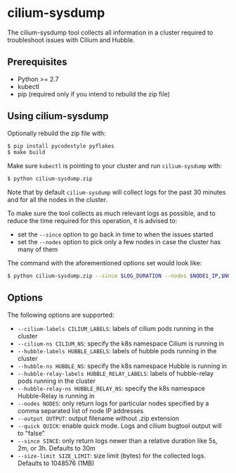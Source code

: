 # cilium-sysdump

The cilium-sysdump tool collects all information in a cluster required to troubleshoot issues with Cilium and Hubble.

## Prerequisites
- Python >= 2.7
- kubectl
- pip (required only if you intend to rebuild the zip file)

## Using cilium-sysdump

Optionally rebuild the zip file with:

```sh
$ pip install pycodestyle pyflakes
$ make build
```

Make sure `kubectl` is pointing to your cluster and run `cilium-sysdump` with:

```sh
$ python cilium-sysdump.zip
```

Note that by default `cilium-sysdump` will collect logs for the past 30 minutes
and for all the nodes in the cluster.

To make sure the tool collects as much relevant logs as possible, and to reduce
the time required for this operation, it is advised to:

* set the `--since` option to go back in time to when the issues started
* set the `--nodes` option to pick only a few nodes in case the cluster has many of them

The command with the aforementioned options set would look like:

```sh
$ python cilium-sysdump.zip --since $LOG_DURATION --nodes $NODE1_IP,$NODE2_IP
```

## Options
The following options are supported:

- `--cilium-labels CILIUM_LABELS`: labels of cilium pods running in the cluster
- `--cilium-ns CILIUM_NS`: specify the k8s namespace Cilium is running in
- `--hubble-labels HUBBLE_LABELS`: labels of hubble pods running in the cluster
- `--hubble-ns HUBBLE_NS`: specify the k8s namespace Hubble is running in
- `--hubble-relay-labels HUBBLE_RELAY_LABELS`: labels of hubble-relay pods running in the cluster
- `--hubble-relay-ns HUBBLE_RELAY_NS`: specify the k8s namespace Hubble-Relay is running in
- `--nodes NODES`: only return logs for particular nodes specified by a comma separated list of node IP addresses
- `--output OUTPUT`: output filename without .zip extension
- `--quick QUICK`: enable quick mode. Logs and cilium bugtool output will to "false"
- `--since SINCE`: only return logs newer than a relative duration like 5s, 2m, or 3h. Defaults to 30m
- `--size-limit SIZE_LIMIT`: size limit (bytes) for the collected logs. Defaults to 1048576 (1MB)
